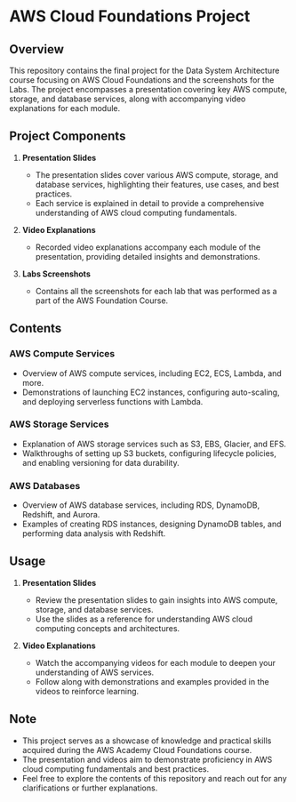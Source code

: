 # AWS Cloud Foundations Project

## Overview

This repository contains the final project for the Data System Architecture course focusing on AWS Cloud Foundations and the screenshots for the Labs. The project encompasses a presentation covering key AWS compute, storage, and database services, along with accompanying video explanations for each module.

## Project Components

1. **Presentation Slides**
   - The presentation slides cover various AWS compute, storage, and database services, highlighting their features, use cases, and best practices.
   - Each service is explained in detail to provide a comprehensive understanding of AWS cloud computing fundamentals.

2. **Video Explanations**
   - Recorded video explanations accompany each module of the presentation, providing detailed insights and demonstrations.

3. **Labs Screenshots**
    - Contains all the screenshots for each lab that was performed as a part of the AWS Foundation Course.

## Contents

### AWS Compute Services
- Overview of AWS compute services, including EC2, ECS, Lambda, and more.
- Demonstrations of launching EC2 instances, configuring auto-scaling, and deploying serverless functions with Lambda.

### AWS Storage Services
- Explanation of AWS storage services such as S3, EBS, Glacier, and EFS.
- Walkthroughs of setting up S3 buckets, configuring lifecycle policies, and enabling versioning for data durability.

### AWS Databases
- Overview of AWS database services, including RDS, DynamoDB, Redshift, and Aurora.
- Examples of creating RDS instances, designing DynamoDB tables, and performing data analysis with Redshift.

## Usage

1. **Presentation Slides**
   - Review the presentation slides to gain insights into AWS compute, storage, and database services.
   - Use the slides as a reference for understanding AWS cloud computing concepts and architectures.

2. **Video Explanations**
   - Watch the accompanying videos for each module to deepen your understanding of AWS services.
   - Follow along with demonstrations and examples provided in the videos to reinforce learning.

## Note

- This project serves as a showcase of knowledge and practical skills acquired during the AWS Academy Cloud Foundations course.
- The presentation and videos aim to demonstrate proficiency in AWS cloud computing fundamentals and best practices.
- Feel free to explore the contents of this repository and reach out for any clarifications or further explanations.

